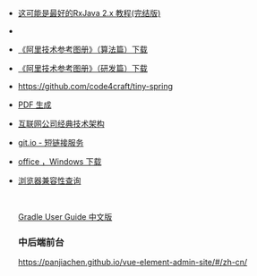 - [这可能是最好的RxJava 2.x 教程(完结版)](https://www.jianshu.com/p/0cd258eecf60)

- ​

- [《阿里技术参考图册》（算法篇）下载](https://102.alibaba.com/downloadFile.do?file=1523848064814/AliTech101_Algorithms.pdf)

- [《阿里技术参考图册》（研发篇）下载](https://102.alibaba.com/downloadFile.do?file=1523962960197/AliTech101_RD.pdf)

- https://github.com/code4craft/tiny-spring

- [PDF 生成](https://github.com/RelaxedJS/ReLaXed)

- [互联网公司经典技术架构](https://github.com/davideuler/architecture.of.internet-product)


- [git.io - 短链接服务](https://git.io/)

- [office ，Windows 下载](https://msdn.itellyou.cn/)

- [浏览器兼容性查询](https://caniuse.com/)

  ​

  [Gradle User Guide 中文版](https://dongchuan.gitbooks.io/gradle-user-guide-/)

  ### 中后端前台

  https://panjiachen.github.io/vue-element-admin-site/#/zh-cn/


